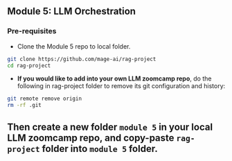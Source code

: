 ## Module 5: LLM Orchestration

### Pre-requisites
- Clone the Module 5 repo to local folder.
```bash
git clone https://github.com/mage-ai/rag-project
cd rag-project
```
- **If you would like to add into your own LLM zoomcamp repo**, do the following in rag-project folder to remove its git configuration and history:
```bash
git remote remove origin
rm -rf .git
```
Then create a new folder ```module 5``` in your local LLM zoomcamp repo, and copy-paste ```rag-project``` folder into ```module 5``` folder.
- 